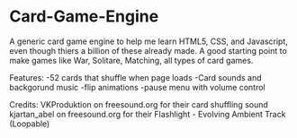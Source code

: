 # Card-Game-Engine
A generic card game engine to help me learn HTML5, CSS, and Javascript, even though thiers a billion of these already made.
A good starting point to make games like War, Solitare, Matching, all types of card games. 

Features:
-52 cards that shuffle when page loads
-Card sounds and backgorund music
-flip animations
-pause menu with volume control

Credits:
VKProduktion on freesound.org for their card shuffling sound
kjartan_abel on freesound.org for their Flashlight - Evolving Ambient Track (Loopable)

